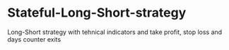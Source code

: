 # Stateful-Long-Short-strategy
Long-Short strategy with tehnical indicators and take profit, stop loss and days counter exits
